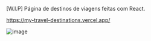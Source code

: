 [W.I.P] Página de destinos de viagens feitas com React.

https://my-travel-destinations.vercel.app/

![image](https://user-images.githubusercontent.com/50212896/150891387-5f2afd4c-f584-40ef-a0a4-e9e0d11bc796.png)

